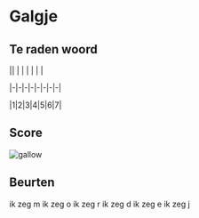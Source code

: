# Galgje

## Te raden woord

|| | | | | | |

|-|-|-|-|-|-|-|-|

|1|2|3|4|5|6|7|

## Score
![gallow](./images/2.png)

## Beurten
ik zeg m
ik zeg o
ik zeg r
ik zeg d
ik zeg e
ik zeg j
